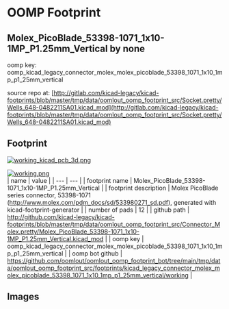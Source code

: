 # OOMP Footprint  
## Molex_PicoBlade_53398-1071_1x10-1MP_P1.25mm_Vertical  by none  
  
oomp key: oomp_kicad_legacy_connector_molex_molex_picoblade_53398_1071_1x10_1mp_p1_25mm_vertical  
  
source repo at: [http://gitlab.com/kicad-legacy/kicad-footprints/blob/master/tmp/data/oomlout_oomp_footprint_src/Socket.pretty/Wells_648-0482211SA01.kicad_mod](http://gitlab.com/kicad-legacy/kicad-footprints/blob/master/tmp/data/oomlout_oomp_footprint_src/Socket.pretty/Wells_648-0482211SA01.kicad_mod)  
## Footprint  
  
[![working_kicad_pcb_3d.png](working_kicad_pcb_3d_600.png)](working_kicad_pcb_3d.png)  
  
[![working.png](working_600.png)](working.png)  
| name | value | 
| --- | --- | 
| footprint name | Molex_PicoBlade_53398-1071_1x10-1MP_P1.25mm_Vertical | 
| footprint description | Molex PicoBlade series connector, 53398-1071 (http://www.molex.com/pdm_docs/sd/533980271_sd.pdf), generated with kicad-footprint-generator | 
| number of pads | 12 | 
| github path | http://github.com/kicad-legacy/kicad-footprints/blob/master/tmp/data/oomlout_oomp_footprint_src/Connector_Molex.pretty/Molex_PicoBlade_53398-1071_1x10-1MP_P1.25mm_Vertical.kicad_mod | 
| oomp key | oomp_kicad_legacy_connector_molex_molex_picoblade_53398_1071_1x10_1mp_p1_25mm_vertical | 
| oomp bot github | https://github.com/oomlout/oomlout_oomp_footprint_bot/tree/main/tmp/data/oomlout_oomp_footprint_src/footprints/kicad_legacy_connector_molex_molex_picoblade_53398_1071_1x10_1mp_p1_25mm_vertical/working | 
## Images  
